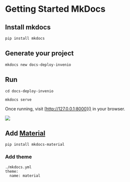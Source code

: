 # Getting Started MkDocs

## Install mkdocs
```pip install mkdocs```

## Generate your project
```mkdocs new docs-deploy-invenio```

## Run 
```cd docs-deploy-invenio```

```mkdocs serve```

Once running, visit [http://127.0.0.1:8000]() in your browser.

![](images/localhost8000.jpg?raw=true)

## Add [Material](https://squidfunk.github.io/mkdocs-material/)
```pip install mkdocs-material```

### Add theme
```
./mkdocs.yml
theme:
  name: material
```
